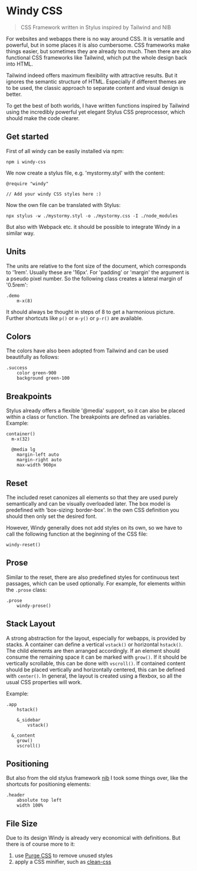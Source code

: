 # Windy CSS

> CSS Framework written in Stylus inspired by Tailwind and NIB

For websites and webapps there is no way around CSS. It is versatile and powerful, but in some places it is also cumbersome. CSS frameworks make things easier, but sometimes they are already too much. Then there are also functional CSS frameworks like Tailwind, which put the whole design back into HTML.

Tailwind indeed offers maximum flexibility with attractive results. But it ignores the semantic structure of HTML. Especially if different themes are to be used, the classic approach to separate content and visual design is better.

To get the best of both worlds, I have written functions inspired by Tailwind using the incredibly powerful yet elegant Stylus CSS preprocessor, which should make the code clearer.

## Get started

First of all windy can be easily installed via npm:

```shell
npm i windy-css
```

We now create a stylus file, e.g. 'mystormy.styl' with the content:

```stylus
@require "windy"

// Add your windy CSS styles here :)
```

Now the own file can be translated with Stylus:

```shell
npx stylus -w ./mystormy.styl -o ./mystormy.css -I ./node_modules
```

But also with Webpack etc. it should be possible to integrate Windy in a similar way.

## Units

The units are relative to the font size of the document, which corresponds to '1rem'. Usually these are '16px'. For 'padding' or 'margin' the argument is a pseudo pixel number. So the following class creates a lateral margin of '0.5rem':

```stylus
.demo
    m-x(8)
```

It should always be thought in steps of 8 to get a harmonious picture. Further shortcuts like `p()` or `m-y()` or `p-r()` are available.

## Colors

The colors have also been adopted from Tailwind and can be used beautifully as follows:

```stylus
.success
    color green-900
    background green-100
```

## Breakpoints

Stylus already offers a flexible '@media' support, so it can also be placed within a class or function. The breakpoints are defined as variables. Example:

```stylus
container()
  m-x(32)

  @media lg
    margin-left auto
    margin-right auto
    max-width 960px
```

## Reset

The included reset canonizes all elements so that they are used purely semantically and can be visually overloaded later. The box model is predefined with 'box-sizing: border-box'. In the own CSS definition you should then only set the desired font. 

However, Windy generally does not add styles on its own, so we have to call the following function at the beginning of the CSS file:

```stylus
windy-reset()
```

## Prose

Similar to the reset, there are also predefined styles for continuous text passages, which can be used optionally. For example, for elements within the `.prose` class:

```stylus
.prose
    windy-prose()
```

## Stack Layout

A strong abstraction for the layout, especially for webapps, is provided by stacks. A container can define a vertical `vstack()` or horizontal `hstack()`. The child elements are then arranged accordingly. If an element should consume the remaining space it can be marked with `grow()`. If it should be vertically scrollable, this can be done with `vscroll()`.  If contained content should be placed vertically and horizontally centered, this can be defined with `center()`. In general, the layout is created using a flexbox, so all the usual CSS properties will work.

Example:

```stylus
.app
    hstack()
    
    &_sidebar
        vstack()
        
  &_content
    grow()
    vscroll()
```

## Positioning

But also from the old stylus framework [nib](https://github.com/stylus/nib) I took some things over, like the shortcuts for positioning elements:

```stylus
.header
    absolute top left
    width 100%
```

## File Size

Due to its design Windy is already very economical with definitions. But there is of course more to it: 

1. use [Purge CSS](https://purgecss.com/) to remove unused styles
2. apply a CSS minifier, such as [clean-css](https://github.com/jakubpawlowicz/clean-css)

